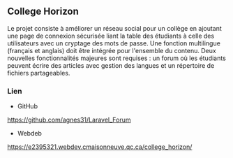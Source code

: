 ## College Horizon

Le projet consiste à améliorer un réseau social pour un collège en ajoutant une page de connexion sécurisée liant la table des étudiants à celle des utilisateurs avec un cryptage des mots de passe. Une fonction multilingue (français et anglais) doit être intégrée pour l'ensemble du contenu. Deux nouvelles fonctionnalités majeures sont requises : un forum où les étudiants peuvent écrire des articles avec gestion des langues et un répertoire de fichiers partageables.

### Lien

- GitHub

https://github.com/agnes31/Laravel_Forum

- Webdeb

https://e2395321.webdev.cmaisonneuve.qc.ca/college_horizon/
